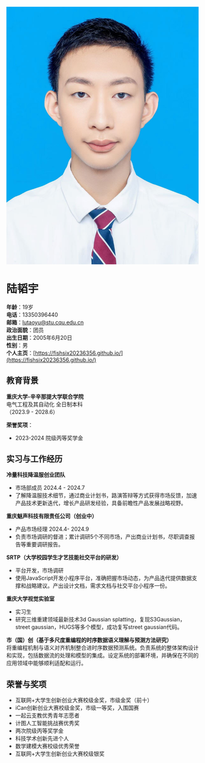
![陆韬宇的照片](https://github.com/Fishsix20236356/Fishsix20236356.github.io/blob/master/document/%E5%9B%BE%E7%89%87/%E5%BE%AE%E4%BF%A1%E5%9B%BE%E7%89%87_20241112111837.jpg)<br>
# 陆韬宇

**年龄**：19岁  
**电话**：13350396440  
**邮箱**：lutaoyu@stu.cqu.edu.cn  
**政治面貌**：团员  
**出生日期**：2005年6月20日  
**性别**：男  
**个人主页**：[https://fishsix20236356.github.io/](https://fishsix20236356.github.io/)

## 教育背景

**重庆大学-辛辛那提大学联合学院**  
电气工程及其自动化 全日制本科  
（2023.9 - 2028.6）  

**荣誉奖项**：  
- 2023-2024 院级丙等奖学金

## 实习与工作经历

**冷量科技降温服创业团队**  
* 市场部成员  2024.4 - 2024.7  
* 了解降温服技术细节，通过商业计划书，路演答辩等方式获得市场反馈，加速产品技术更新迭代，增长产品研发经验，具备前瞻性产品发展战略视野。

**重庆魅声科技有限责任公司（创业中）**  
* 产品市场经理  2024.4- 2024.9  
* 负责市场调研的督进；累计调研5个不同市场，产出商业计划书，尽职调查报告等重要调研报告。

**SRTP（大学校园学生才艺技能社交平台的研发）**  
* 平台开发，市场调研  
* 使用JavaScript开发小程序平台，准确把握市场动态，为产品迭代提供数据支撑和战略建议。产出设计文档，需求文档与社交平台小程序一份。

**重庆大学视觉实验室**  
* 实习生  
* 研究三维重建领域最新技术3d Gaussian splatting，复现S3Gaussian，street gaussian，HUGS等多个模型，成功复写street gaussian代码。

**市（国）创（基于多尺度重编程的时序数据语义理解与预测方法研究）**  
将重编程机制与语义对齐机制整合进时序数据预测系统。负责系统的整体架构设计和实现，包括数据流的处理和模型的集成。设定系统的部署环境，并确保在不同的应用领域中能够顺利适配和运行。

## 荣誉与奖项

- 互联网+大学生创新创业大赛校级金奖，市级金奖（前十）
- iCan创新创业大赛校级金奖，市级一等奖，入围国赛
- 一起云支教优秀青年志愿者
- 计图人工智能挑战赛优秀奖
- 两次院级丙等奖学金
- 科技学术创新先进个人
- 数学建模大赛校级优秀荣誉
- 互联网+大学生创新创业大赛校级银奖
